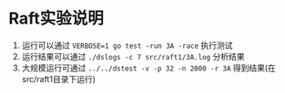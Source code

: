 # Raft实验说明
1. 运行可以通过 `VERBOSE=1 go test -run 3A -race` 执行测试
2. 运行结果可以通过 `./dslogs -c 7 src/raft1/3A.log` 分析结果
3. 大规模运行可通过 `../../dstest -v -p 32 -n 2000 -r 3A` 得到结果(在src/raft1目录下运行)
